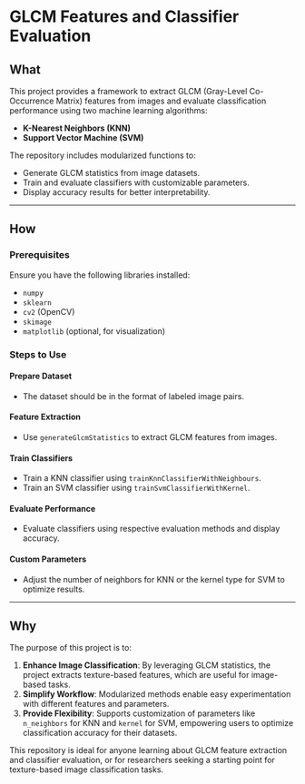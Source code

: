 # GLCM Features and Classifier Evaluation

## What  
This project provides a framework to extract GLCM (Gray-Level Co-Occurrence Matrix) features from images and evaluate classification performance using two machine learning algorithms:  

- **K-Nearest Neighbors (KNN)**  
- **Support Vector Machine (SVM)**  

The repository includes modularized functions to:  
- Generate GLCM statistics from image datasets.  
- Train and evaluate classifiers with customizable parameters.  
- Display accuracy results for better interpretability.  

---

## How  

### Prerequisites  
Ensure you have the following libraries installed:  
- `numpy`  
- `sklearn`  
- `cv2` (OpenCV)  
- `skimage`  
- `matplotlib` (optional, for visualization)  

### Steps to Use  

#### Prepare Dataset  
- The dataset should be in the format of labeled image pairs.  

#### Feature Extraction  
- Use `generateGlcmStatistics` to extract GLCM features from images.  

#### Train Classifiers  
- Train a KNN classifier using `trainKnnClassifierWithNeighbours`.  
- Train an SVM classifier using `trainSvmClassifierWithKernel`.  

#### Evaluate Performance  
- Evaluate classifiers using respective evaluation methods and display accuracy.  

#### Custom Parameters  
- Adjust the number of neighbors for KNN or the kernel type for SVM to optimize results.  

---

## Why  
The purpose of this project is to:  
1. **Enhance Image Classification**: By leveraging GLCM statistics, the project extracts texture-based features, which are useful for image-based tasks.  
2. **Simplify Workflow**: Modularized methods enable easy experimentation with different features and parameters.  
3. **Provide Flexibility**: Supports customization of parameters like `n_neighbors` for KNN and `kernel` for SVM, empowering users to optimize classification accuracy for their datasets.  

This repository is ideal for anyone learning about GLCM feature extraction and classifier evaluation, or for researchers seeking a starting point for texture-based image classification tasks.  

